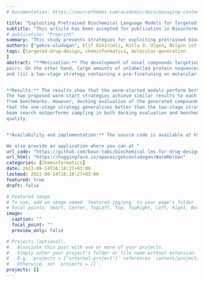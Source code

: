 ```yaml
---
# Documentation: https://sourcethemes.com/academic/docs/managing-content/

title: "Exploiting Pretrained Biochemical Language Models for Targeted Drug Design"
subtitle: "This article has been accepted for publication in Bioinformatics Published by Oxford University Press. Preprint will be updated after publication."
# publication: "Preprint"
summary: "This study presents strategies for exploiting pretrained biochemical language models to initialize targeted molecule generation models."
authors: ["gokce-uludogan", Elif Ozkirimli, Kutlu O. Ulgen, Nilgün Lütfiye Karalı, Arzucan Özgür]
tags: [targeted-drug-design, cheminformatics, molecular-generation
]
abstract: "**Motivation:** The development of novel compounds targeting proteins of interest is one of the most important tasks in the pharmaceutical industry. Deep generative models have been applied to targeted molecular design and have shown promising results. Recently, target-specific molecule generation has been viewed as a translation between the protein language and the chemical language. However, such a model is limited by the availability of interacting protein–ligand
pairs. On the other hand, large amounts of unlabelled protein sequences and chemical compounds are available and have been used to train language models that learn useful representations. In this study, we propose exploiting pretrained biochemical language models to initialize (i.e. warm start) targeted molecule generation models. We investigate two warm start strategies: (i) a one-stage strategy where the initialized model is trained on targeted molecule generation
and (ii) a two-stage strategy containing a pre-finetuning on molecular generation followed by target-specific training. We also compare two decoding strategies to generate compounds: beam search and sampling.


**Results:** The results show that the warm-started models perform better than a baseline model trained from scratch.
The two proposed warm-start strategies achieve similar results to each other with respect to widely used metrics
from benchmarks. However, docking evaluation of the generated compounds for a number of novel proteins suggests
that the one-stage strategy generalizes better than the two-stage strategy. Additionally, we observe that
beam search outperforms sampling in both docking evaluation and benchmark metrics for assessing compound
quality.


**Availability and implementation:** The source code is available at https://github.com/boun-tabi/biochemical-lms-for-drug-design and the materials (i.e., data, models, and outputs) are archived in Zenodo at https://doi.org/10.5281/zenodo.6832145.

We also provide an application where you can at "
url_code: "https://github.com/boun-tabi/biochemical-lms-for-drug-design"
url_html: "https://huggingface.co/spaces/gokceuludogan/WarmMolGen"
categories: [Cheminformatics]
date: 2022-08-14T16:10:27+03:00
lastmod: 2022-08-14T16:10:27+03:00
featured: true
draft: false

# Featured image
# To use, add an image named `featured.jpg/png` to your page's folder.
# Focal points: Smart, Center, TopLeft, Top, TopRight, Left, Right, BottomLeft, Bottom, BottomRight.
image:
  caption: ""
  focal_point: ""
  preview_only: false

# Projects (optional).
#   Associate this post with one or more of your projects.
#   Simply enter your project's folder or file name without extension.
#   E.g. `projects = ["internal-project"]` references `content/project/deep-learning/index.md`.
#   Otherwise, set `projects = []`.
projects: []
---
```



